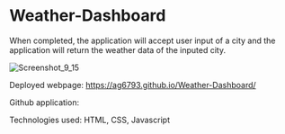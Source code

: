 # Weather-Dashboard

When completed, the application will accept user input of a city and the application will return the weather data of the inputed city.

![Screenshot_9_15](https://user-images.githubusercontent.com/107378358/190557032-41b8139c-47a6-4131-852f-432ce4cb676b.jpeg)

Deployed webpage: https://ag6793.github.io/Weather-Dashboard/

Github application:

Technologies used: HTML, CSS, Javascript
